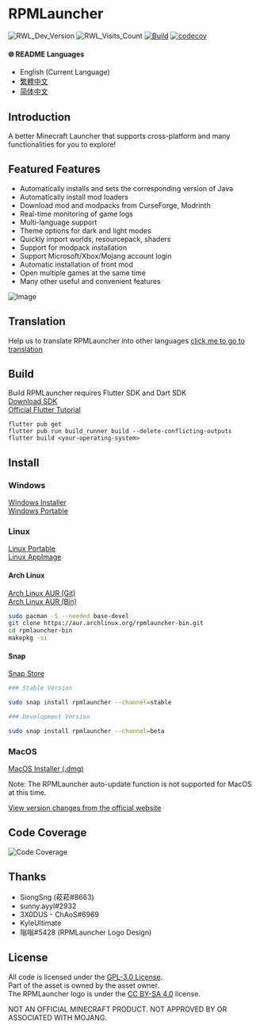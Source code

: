 # RPMLauncher

![RWL_Dev_Version](https://img.shields.io/badge/dynamic/json?label=RPMLauncher%20Latest%20Version&query=dev.latest_version_full&url=https%3A%2F%2Fraw.githubusercontent.com%2FRPMTW%2FRPMTW-website-data%2Fmain%2Fdata%2FRPMLauncher%2Fupdate.json)
![RWL_Visits_Count](https://img.shields.io/badge/dynamic/json?label=Visits%20Count&query=value&url=https%3A%2F%2Fapi.countapi.xyz%2Fhit%2Fgithub.rpmlauncher%2Fvisits)
[![Build](https://github.com/RPMTW/RPMLauncher/actions/workflows/Build.yml/badge.svg)](https://github.com/RPMTW/RPMLauncher/actions/workflows/Build.yml)
[![codecov](https://codecov.io/gh/RPMTW/RPMLauncher/branch/develop/graph/badge.svg?token=5J25PUERID)](https://codecov.io/gh/RPMTW/RPMLauncher)

#### 🌐 README Languages
- English (Current Language)
- [繁體中文](https://github.com/RPMTW/RPMLauncher/blob/develop/assets/README/zh_tw.md)
- [简体中文](https://github.com/RPMTW/RPMLauncher/blob/develop/assets/README/zh_cn.md)

## Introduction

 A better Minecraft Launcher that supports cross-platform and many functionalities for you to explore!

## Featured Features
- Automatically installs and sets the corresponding version of Java
- Automatically install mod loaders
- Download mod and modpacks from CurseForge, Modrinth
- Real-time monitoring of game logs
- Multi-language support
- Theme options for dark and light modes
- Quickly import worlds, resourcepack, shaders
- Support for modpack installation
- Support Microsoft/Xbox/Mojang account login
- Automatic installation of front mod
- Open multiple games at the same time
- Many other useful and convenient features

![Image](https://user-images.githubusercontent.com/48402225/139568860-b3dd0246-5e7c-4442-bb3c-7fa5cbc7bafc.png)


## Translation
Help us to translate RPMLauncher into other languages [click me to go to translation](https://crowdin.com/project/siong-sngs-fantasy-world)

## Build
Build RPMLauncher requires Flutter SDK and Dart SDK  
[Download SDK](https://flutter.dev/docs/get-started/install)  
[Official Flutter Tutorial](https://flutter.dev/desktop)
```
flutter pub get
flutter pub run build_runner build --delete-conflicting-outputs
flutter build <your-operating-system>
```

## Install
### Windows
[Windows Installer](https://github.com/RPMTW/RPMLauncher/releases/latest/download/RPMLauncher-Windows-Installer.exe)  
[Windows Portable](https://github.com/RPMTW/RPMLauncher/releases/latest/download/RPMLauncher-Windows.zip)   
### Linux
[Linux Portable](https://github.com/RPMTW/RPMLauncher/releases/latest/download/RPMLauncher-Linux.zip)   
[Linux AppImage](https://github.com/RPMTW/RPMLauncher/releases/latest/download/RPMLauncher-Linux.Appimage)   
#### Arch Linux
[Arch Linux AUR (Git)](https://aur.archlinux.org/packages/rpmlauncher-git/)  
[Arch Linux AUR (Bin)](https://aur.archlinux.org/packages/rpmlauncher-bin/)  
```bash
sudo pacman -S --needed base-devel
git clone https://aur.archlinux.org/rpmlauncher-bin.git
cd rpmlauncher-bin
makepkg -si
```
#### Snap
[Snap Store](https://snapcraft.io/rpmlauncher)  
```bash
### Stable Version

sudo snap install rpmlauncher --channel=stable

### Development Version

sudo snap install rpmlauncher --channel=beta
````
### MacOS
[MacOS Installer (.dmg)](https://github.com/RPMTW/RPMLauncher/releases/latest/download/RPMLauncher-MacOS-Installer.dmg)  

Note: The RPMLauncher auto-update function is not supported for MacOS at this time.

[View version changes from the official website](https://www.rpmtw.com/RWL/Version)

## Code Coverage
![Code Coverage](https://codecov.io/gh/RPMTW/RPMLauncher/branch/develop/graphs/sunburst.svg)
## Thanks
- SiongSng (菘菘#8663)
- sunny.ayyl#2932
- 3X0DUS - ChAoS#6969
- KyleUltimate
- 嗡嗡#5428 (RPMLauncher Logo Design)

## License
All code is licensed under the [GPL-3.0 License](https://www.gnu.org/licenses/gpl-3.0.html).  
Part of the asset is owned by the asset owner.  
The RPMLauncher logo is under the [CC BY-SA 4.0](https://creativecommons.org/licenses/by-sa/4.0/deed.en) license.

NOT AN OFFICIAL MINECRAFT PRODUCT. NOT APPROVED BY OR ASSOCIATED WITH MOJANG.